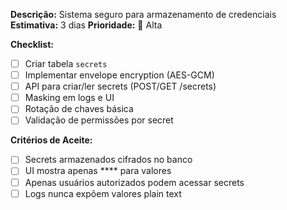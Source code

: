 **Descrição:** Sistema seguro para armazenamento de credenciais
**Estimativa:** 3 dias
**Prioridade:** 🔴 Alta

**Checklist:**
- [ ] Criar tabela `secrets`
- [ ] Implementar envelope encryption (AES-GCM)
- [ ] API para criar/ler secrets (POST/GET /secrets)
- [ ] Masking em logs e UI
- [ ] Rotação de chaves básica
- [ ] Validação de permissões por secret

**Critérios de Aceite:**
- [ ] Secrets armazenados cifrados no banco
- [ ] UI mostra apenas **** para valores
- [ ] Apenas usuários autorizados podem acessar secrets
- [ ] Logs nunca expõem valores plain text